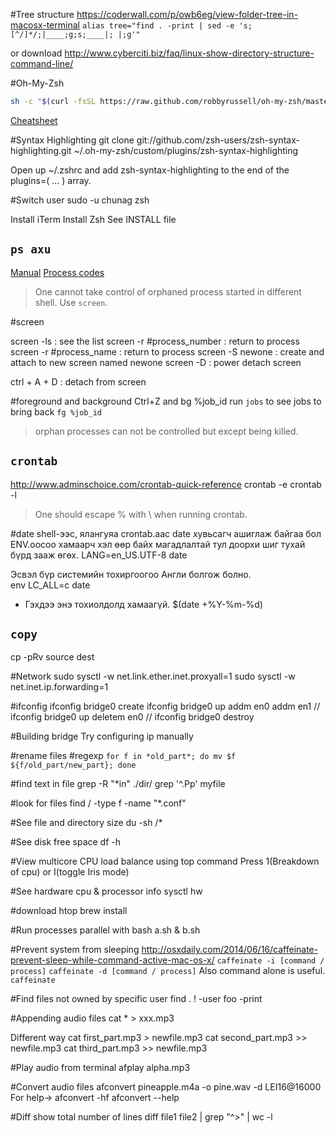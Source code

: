 
#Tree structure
https://coderwall.com/p/owb6eg/view-folder-tree-in-macosx-terminal
`alias tree="find . -print | sed -e 's;[^/]*/;|____;g;s;____|; |;g'"`

or download
http://www.cyberciti.biz/faq/linux-show-directory-structure-command-line/

#Oh-My-Zsh
```bash
sh -c "$(curl -fsSL https://raw.github.com/robbyrussell/oh-my-zsh/master/tools/install.sh)"
```
[Cheatsheet](https://github.com/robbyrussell/oh-my-zsh/wiki/Cheatsheet)

#Syntax Highlighting
git clone git://github.com/zsh-users/zsh-syntax-highlighting.git ~/.oh-my-zsh/custom/plugins/zsh-syntax-highlighting

Open up ~/.zshrc and add zsh-syntax-highlighting to the end of the plugins=( ... ) array.

#Switch user
sudo -u chunag zsh

Install iTerm
Install Zsh
	See INSTALL file

`ps axu`
---
[Manual](http://linux.die.net/man/1/ps)
[Process codes](http://serverfault.com/questions/319684/what-s-s1-t-r-mean-in-ps-ax-ps-list)
> One cannot take control of orphaned process started in different shell.
Use `screen`.


#screen

screen -ls : see the list
screen -r #process_number  : return to process
screen -r #process_name    : return to process
screen -S newone   :  create and attach to new screen named newone
screen -D : power detach screen

ctrl + A + D : detach from screen

#foreground and background
Ctrl+Z and bg %job_id
run `jobs` to see jobs
to bring back `fg %job_id`
> orphan processes can not be controlled but except being killed.

`crontab`
---
http://www.adminschoice.com/crontab-quick-reference
crontab -e
crontab -l

> One should escape % with \ when running crontab.

#date
shell-ээс, ялангуяа crontab.аас date хувьсагч ашиглаж байгаа бол ENV.оосоо хамаарч хэл өөр байх магадлалтай тул доорхи шиг тухай бүрд зааж өгөх.
LANG=en_US.UTF-8 date

Эсвэл бүр системийн тохиргоогоо Англи болгож болно.  
env LC_ALL=c date

* Гэхдээ энэ тохиолдолд хамаагүй.
$(date +\%Y-\%m-\%d)

`copy`
---
cp -pRv source dest


#Network
sudo sysctl -w net.link.ether.inet.proxyall=1
sudo sysctl -w net.inet.ip.forwarding=1


#ifconfig
ifconfig bridge0 create
ifconfig bridge0 up addm en0 addm en1
// ifconfig bridge0 up deletem en0
// ifconfig bridge0 destroy


#Building bridge
 Try configuring ip manually

#rename files #regexp
`for f in *old_part*; do mv $f ${f/old_part/new_part}; done`

#find text in file
grep -R "*in" ./dir/
grep '^\.Pp' myfile

#look for files
find / -type f -name "*.conf"

#See file and directory size
du -sh /*

#See disk free space
df -h

#View multicore CPU load balance using top command
Press 1(Breakdown of cpu) or I(toggle Iris mode)

#See hardware cpu & processor info
sysctl hw

#download htop
brew install

#Run processes parallel with bash
a.sh & b.sh

#Prevent system from sleeping
http://osxdaily.com/2014/06/16/caffeinate-prevent-sleep-while-command-active-mac-os-x/
`caffeinate -i [command / process]`
`caffeinate -d [command / process]`
Also command alone is useful. `caffeinate `

#Find files not owned by specific user
find . \! -user foo -print

#Appending audio files
cat * > xxx.mp3

Different way
cat first_part.mp3 > newfile.mp3
cat second_part.mp3 >> newfile.mp3
cat third_part.mp3 >> newfile.mp3

#Play audio from terminal
afplay alpha.mp3

#Convert audio files 
afconvert pineapple.m4a -o pine.wav -d LEI16@16000
For help->
afconvert -hf
afconvert --help

#Diff show total number of lines
diff file1 file2 | grep "^>" | wc -l

